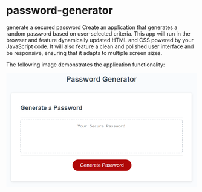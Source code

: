 # password-generator
generate a secured password
Create an application that generates a random password based on user-selected criteria. This app will run in the browser and feature dynamically updated HTML and CSS powered by your JavaScript code. It will also feature a clean and polished user interface and be responsive, ensuring that it adapts to multiple screen sizes.


The following image demonstrates the application functionality:

![password generator demo](./Assets/03-javascript-homework-demo.png)
